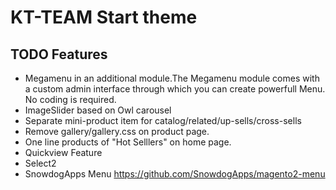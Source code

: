 # KT-TEAM Start theme

## TODO Features

* Megamenu in an additional module.The Megamenu module comes with a custom admin interface through which you can create powerfull Menu. No coding is required.
* ImageSlider based on Owl carousel
* Separate mini-product item for catalog/related/up-sells/cross-sells
* Remove gallery/gallery.css on product page.
* One line products of "Hot Selllers" on home page.
* Quickview Feature
* Select2
* SnowdogApps Menu https://github.com/SnowdogApps/magento2-menu
